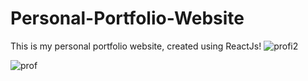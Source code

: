 # Personal-Portfolio-Website
This is my personal portfolio website, created using ReactJs!
![profi2](https://user-images.githubusercontent.com/46068633/154261740-8b95718b-0062-4709-97b6-ac2c7b076310.JPG)


![prof](https://user-images.githubusercontent.com/46068633/154261677-7745f421-7b0b-4118-a05c-f6116e17a96e.JPG)
